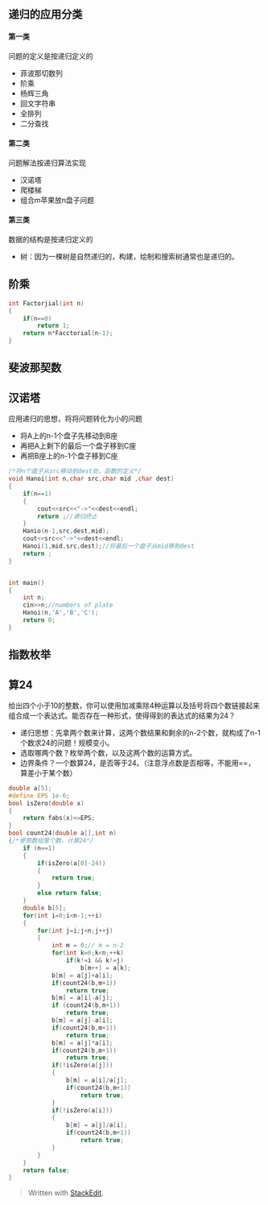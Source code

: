 ## 递归的应用分类
#### 第一类
问题的定义是按递归定义的
- 菲波那切数列
- 阶乘
- 杨辉三角
- 回文字符串
- 全排列
- 二分查找
#### 第二类
问题解法按递归算法实现
- 汉诺塔
- 爬楼梯
- 组合m苹果放n盘子问题
#### 第三类
数据的结构是按递归定义的
- 树：因为一棵树是自然递归的，构建，绘制和搜索树通常也是递归的。
## 阶乘
```c
int Factorjial(int n)
{
	if(n==0)
		return 1;
	return n*Facctorial(n-1);
}
```
## 斐波那契数
## 汉诺塔
应用递归的思想，将将问题转化为小的问题
- 将A上的n-1个盘子先移动到B座
- 再把A上剩下的最后一个盘子移到C座
- 再把B座上的n-1个盘子移到C座

```c
/*将n个盘子从src移动到dest处，函数的定义*/
void Hanoi(int n,char src,char mid ,char dest)
{
	if(n==1)
	{
		cout<<src<<"->"<<dest<<endl;
		return ;//递归终止
	}
	Hanio(n-1,src,dest,mid);
	cout<<src<<"->"<<dest<<endl;
	Hanoi(1,mid,src,dest);//将最后一个盘子从mid移到dest
	return ;
}


int main()
{
	int n;
	cin>>n;//numbers of plate
	Hanoi(n,'A','B','C');
	return 0;
}

```
## 指数枚举
## 算24
给出四个小于10的整数，你可以使用加减乘除4种运算以及括号将四个数链接起来组合成一个表达式。能否存在一种形式，使得得到的表达式的结果为24？
- 递归思想：先拿两个数来计算，这两个数结果和剩余的n-2个数，就构成了n-1个数求24的问题！规模变小。
- 选取哪两个数？枚举两个数，以及这两个数的运算方式。
- 边界条件？一个数算24，是否等于24。（注意浮点数是否相等，不能用==，算差小于某个数）

```c
double a[5];
#define EPS 1e-6;
bool isZero(double x)
{
	return fabs(x)<=EPS;
}
bool count24(double a[],int n)
{/*使用数组里个数，计算24*/
	if (n==1)
	{
		if(isZero(a[0]-24))
		{
			return true;
		}
		else return false;
	}
	double b[5];
	for(int i=0;i<n-1;++i)
	{
		for(int j=i;j<n;j++j)
		{
			int m = 0;// m = n-2
			for(int k=0;k<n;++k)
				if(k!=i && k!=j)
					b[m++] = a[k];
			b[m] = a[j]+a[i];
			if(count24(b,m+1))
				return true;
			b[m] = a[i]-a[j];
			if (count24(b,m+1))
				return true;
			b[m] = a[j]-a[i];
			if(count24(b,m+1))
				return true;
			b[m] = a[j]*a[i];
			if(count24(b,m+1))
				return true;
			if(!isZero(a[j]))
			{
				b[m] = a[i]/a[j];
				if(count24(b,m+1))
					return true;
			}
			if(!isZero(a[i]))
			{
				b[m] = a[j]/a[i];
				if(count24(b,m+1))
					return true;
			}
		}
	}
	return false;
}

```

> Written with [StackEdit](https://stackedit.io/).
<!--stackedit_data:
eyJoaXN0b3J5IjpbLTEwNzY0MDQ4MjksMTUyOTg4Mzc3MCwxNT
gwMzA2OTMyXX0=
-->
